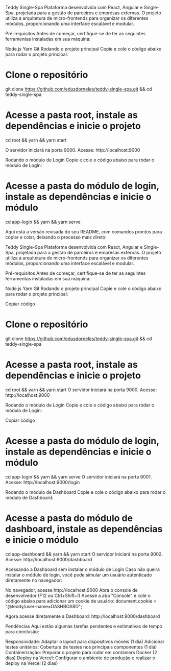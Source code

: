 Teddy Single-Spa
Plataforma desenvolvida com React, Angular e Single-Spa, projetada para a gestão de parceiros e empresas externas. O projeto utiliza a arquitetura de micro-frontends para organizar os diferentes módulos, proporcionando uma interface escalável e modular.

Pré-requisitos
Antes de começar, certifique-se de ter as seguintes ferramentas instaladas em sua máquina:

Node.js
Yarn
Git
Rodando o projeto principal
Copie e cole o código abaixo para rodar o projeto principal:
# Clone o repositório
git clone https://github.com/edusdorneles/teddy-single-spa.git && cd teddy-single-spa

# Acesse a pasta root, instale as dependências e inicie o projeto
cd root && yarn && yarn start

O servidor iniciará na porta 9000. Acesse: http://localhost:9000

Rodando o módulo de Login
Copie e cole o código abaixo para rodar o módulo de Login:
# Acesse a pasta do módulo de login, instale as dependências e inicie o módulo
cd app-login && yarn && yarn serve

Aqui está a versão revisada do seu README, com comandos prontos para copiar e colar, deixando o processo mais direto:

Teddy Single-Spa
Plataforma desenvolvida com React, Angular e Single-Spa, projetada para a gestão de parceiros e empresas externas. O projeto utiliza a arquitetura de micro-frontends para organizar os diferentes módulos, proporcionando uma interface escalável e modular.

Pré-requisitos
Antes de começar, certifique-se de ter as seguintes ferramentas instaladas em sua máquina:

Node.js
Yarn
Git
Rodando o projeto principal
Copie e cole o código abaixo para rodar o projeto principal:


Copiar código
# Clone o repositório
git clone https://github.com/edusdorneles/teddy-single-spa.git && cd teddy-single-spa

# Acesse a pasta root, instale as dependências e inicie o projeto
cd root && yarn && yarn start
O servidor iniciará na porta 9000. Acesse: http://localhost:9000

Rodando o módulo de Login
Copie e cole o código abaixo para rodar o módulo de Login:

Copiar código
# Acesse a pasta do módulo de login, instale as dependências e inicie o módulo
cd app-login && yarn && yarn serve
O servidor iniciará na porta 9001. Acesse: http://localhost:9000/login

Rodando o módulo de Dashboard
Copie e cole o código abaixo para rodar o módulo de Dashboard:
# Acesse a pasta do módulo de dashboard, instale as dependências e inicie o módulo
cd app-dashboard && yarn && yarn start
O servidor iniciará na porta 9002. Acesse: http://localhost:9000/dashboard

Acessando a Dashboard sem instalar o módulo de Login
Caso não queira instalar o módulo de login, você pode simular um usuário autenticado diretamente no navegador:

No navegador, acesse http://localhost:9000
Abra o console de desenvolvedor (F12 ou Ctrl+Shift+I)
Acesse a aba "Console" e cole o código abaixo para adicionar um cookie de usuário:
document.cookie = "@teddy/user-name=DASHBOARD";

Agora acesse diretamente a Dashboard: http://localhost:9000/dashboard

Pendências
Aqui estão algumas tarefas pendentes e estimativas de tempo para conclusão:

Responsividade: Adaptar o layout para dispositivos móveis (1 dia)
Adicionar testes unitários: Cobertura de testes nos principais componentes (1 dia)
Containerização: Preparar o projeto para rodar em containers Docker (2 dias)
Deploy na Vercel: Configurar o ambiente de produção e realizar o deploy na Vercel (2 dias)
